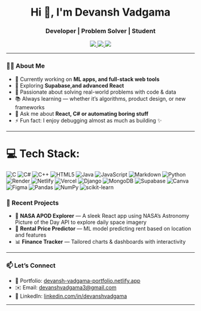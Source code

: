 <h1 align="center">Hi 👋, I'm Devansh Vadgama</h1>
<h3 align="center">Developer | Problem Solver | Student </h3>

<p align="center">
  <a href="https://devansh-vadgama-portfolio.netlify.app" target="[_blank](https://devansh-vadgama-portfolio.netlify.app/)">
    <img src="https://img.shields.io/badge/Portfolio-%23000000.svg?style=for-the-badge&logo=firefox&logoColor=white" />
  </a>
  <a href="https://www.linkedin.com/in/devanshvadgama" target="www.linkedin.com/in/devansh-vadgama-79865a2a8">
    <img src="https://img.shields.io/badge/LinkedIn-%230077B5.svg?style=for-the-badge&logo=linkedin&logoColor=white" />
  </a>
  <a href="mailto:devanshvadgama3@gmail.com">
    <img src="https://img.shields.io/badge/Gmail-%23EA4335.svg?style=for-the-badge&logo=gmail&logoColor=white" />
  </a>
</p>

---

### 👨‍💻 About Me

- 🔭 Currently working on **ML apps, and full-stack web tools**
- 🌱 Exploring **Supabase,and advanced React**
- 🧠 Passionate about solving real-world problems with code & data
- 📚 Always learning — whether it’s algorithms, product design, or new frameworks
- 💬 Ask me about **React, C# or automating boring stuff**
- ⚡ Fun fact: I enjoy debugging almost as much as building ✨

---

# 💻 Tech Stack:
![C](https://img.shields.io/badge/c-%2300599C.svg?style=for-the-badge&logo=c&logoColor=white) ![C#](https://img.shields.io/badge/c%23-%23239120.svg?style=for-the-badge&logo=csharp&logoColor=white) ![C++](https://img.shields.io/badge/c++-%2300599C.svg?style=for-the-badge&logo=c%2B%2B&logoColor=white) ![HTML5](https://img.shields.io/badge/html5-%23E34F26.svg?style=for-the-badge&logo=html5&logoColor=white) ![Java](https://img.shields.io/badge/java-%23ED8B00.svg?style=for-the-badge&logo=openjdk&logoColor=white) ![JavaScript](https://img.shields.io/badge/javascript-%23323330.svg?style=for-the-badge&logo=javascript&logoColor=%23F7DF1E) ![Markdown](https://img.shields.io/badge/markdown-%23000000.svg?style=for-the-badge&logo=markdown&logoColor=white) ![Python](https://img.shields.io/badge/python-3670A0?style=for-the-badge&logo=python&logoColor=ffdd54) ![Render](https://img.shields.io/badge/Render-%46E3B7.svg?style=for-the-badge&logo=render&logoColor=white) ![Netlify](https://img.shields.io/badge/netlify-%23000000.svg?style=for-the-badge&logo=netlify&logoColor=#00C7B7) ![Vercel](https://img.shields.io/badge/vercel-%23000000.svg?style=for-the-badge&logo=vercel&logoColor=white) ![Django](https://img.shields.io/badge/django-%23092E20.svg?style=for-the-badge&logo=django&logoColor=white) ![MongoDB](https://img.shields.io/badge/MongoDB-%234ea94b.svg?style=for-the-badge&logo=mongodb&logoColor=white) ![Supabase](https://img.shields.io/badge/Supabase-3ECF8E?style=for-the-badge&logo=supabase&logoColor=white) ![Canva](https://img.shields.io/badge/Canva-%2300C4CC.svg?style=for-the-badge&logo=Canva&logoColor=white) ![Figma](https://img.shields.io/badge/figma-%23F24E1E.svg?style=for-the-badge&logo=figma&logoColor=white) ![Pandas](https://img.shields.io/badge/pandas-%23150458.svg?style=for-the-badge&logo=pandas&logoColor=white) ![NumPy](https://img.shields.io/badge/numpy-%23013243.svg?style=for-the-badge&logo=numpy&logoColor=white) ![scikit-learn](https://img.shields.io/badge/scikit--learn-%23F7931E.svg?style=for-the-badge&logo=scikit-learn&logoColor=white)


### 🧠 Recent Projects

- 🚀 **NASA APOD Explorer** — A sleek React app using NASA’s Astronomy Picture of the Day API to explore daily space imagery 
- 🧠 **Rental Price Predictor** — ML model predicting rent based on location and features  
- 📊 **Finance Tracker** — Tailored charts & dashboards with interactivity  

---

### 📫 Let’s Connect

- 💼 Portfolio: [devansh-vadgama-portfolio.netlify.app](https://devansh-vadgama-portfolio.netlify.app/)
- ✉️ Email: devanshvadgama3@gmail.com
- 📝 LinkedIn: [linkedin.com/in/devanshvadgama](www.linkedin.com/in/devansh-vadgama-79865a2a8)

---
